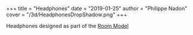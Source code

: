 +++
title = "Headphones"
date = "2019-01-25"
author = "Philippe Nadon"
cover = "/3d/HeadphonesDropShadow.png"
+++

Headphones designed as part of the [Room Model](/posts/room)